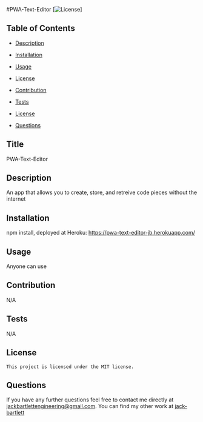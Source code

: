 #PWA-Text-Editor
  [![License](https://img.shields.io/badge/License-MIT-blue.svg)]
  ## Table of Contents

  * [Description](#description)

  * [Installation](#installation)

  * [Usage](#usage)

 * [License](#license) 

  * [Contribution](#contribution)

  * [Tests](#tests)

  * [License](#license)

  * [Questions](#questions)

## Title
PWA-Text-Editor

## Description
An app that allows you to create, store, and retreive code pieces without the internet

## Installation
npm install, deployed at Heroku: https://pwa-text-editor-jb.herokuapp.com/

## Usage 
Anyone can use

## Contribution
N/A

## Tests
N/A

## License
    This project is licensed under the MIT license.

## Questions 

If you have any further questions feel free to contact me directly at jackbartlettengineering@gmail.com.
You can find my other work at [jack-bartlett](https://github.com/jack-bartlett/)
